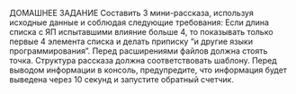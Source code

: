 
ДОМАШНЕЕ ЗАДАНИЕ
Составить 3 мини-рассказа, используя исходные данные и соблюдая следующие требования:
Если длина списка с ЯП испытавшими влияние больше 4, то показывать только первые 4 элемента списка и делать приписку “и другие языки программирования”.
Перед расширениями файлов должна стоять точка.
Структура рассказа должна соответствовать шаблону.
Перед выводом информации в консоль, предупредите, что информация будет выведена через 10 секунд и запустите обратный счетчик. 
